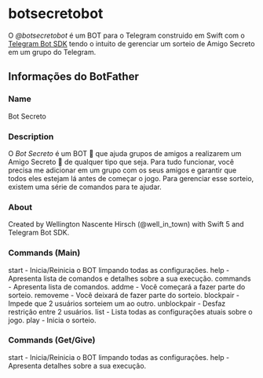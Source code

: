 # botsecretobot

O *@botsecretobot* é um BOT para o Telegram construido em Swift com o [Telegram Bot SDK](https://github.com/rapierorg/telegram-bot-swift) tendo o intuito de gerenciar um sorteio de Amigo Secreto em um grupo do Telegram.

## Informações do BotFather

### Name
Bot Secreto

### Description
O *Bot Secreto* é um BOT 🤖 que ajuda grupos de amigos a realizarem um Amigo Secreto 🎁 de qualquer tipo que seja. Para tudo funcionar, você precisa me adicionar em um grupo com os seus amigos e garantir que todos eles estejam lá antes de começar o jogo. Para gerenciar esse sorteio, existem uma série de comandos para te ajudar.

### About
Created by Wellington Nascente Hirsch (@well_in_town) with Swift 5 and Telegram Bot SDK.

### Commands (Main)
start - Inicia/Reinicia o BOT limpando todas as configurações.
help - Apresenta lista de comandos e detalhes sobre a sua execução.
commands - Apresenta lista de comandos.
addme - Você começará a fazer parte do sorteio.
removeme - Você deixará de fazer parte do sorteio.
blockpair - Impede que 2 usuários sorteiem um ao outro.
unblockpair - Desfaz restrição entre 2 usuários.
list - Lista todas as configurações atuais sobre o jogo.
play - Inicia o sorteio.

### Commands (Get/Give)
start - Inicia/Reinicia o BOT limpando todas as configurações.
help - Apresenta detalhes sobre a sua execução.
